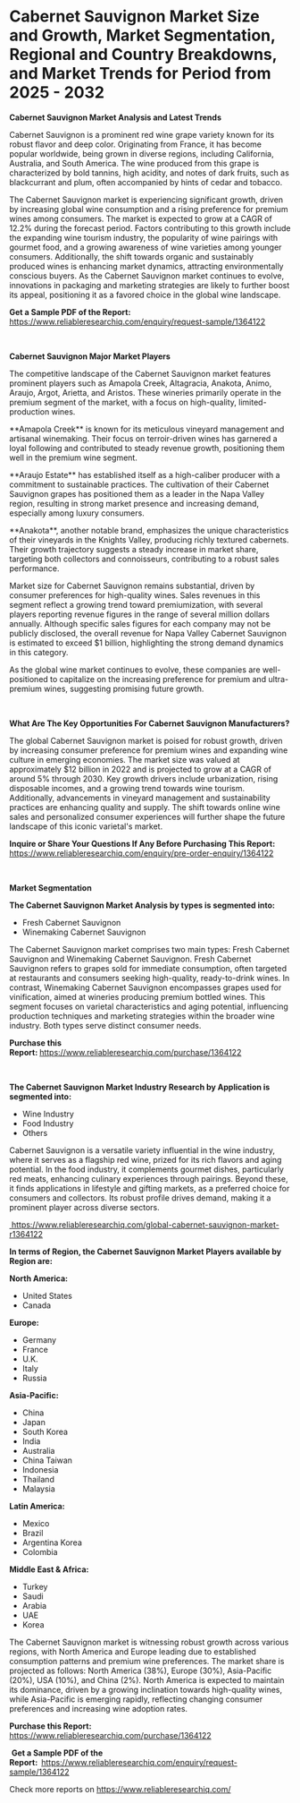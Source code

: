 <p><h1>Cabernet Sauvignon Market Size and Growth, Market Segmentation, Regional and Country Breakdowns, and Market Trends for Period from 2025 -  2032</h1></p><p><strong>Cabernet Sauvignon Market Analysis and Latest Trends</strong></p>
<p><p>Cabernet Sauvignon is a prominent red wine grape variety known for its robust flavor and deep color. Originating from France, it has become popular worldwide, being grown in diverse regions, including California, Australia, and South America. The wine produced from this grape is characterized by bold tannins, high acidity, and notes of dark fruits, such as blackcurrant and plum, often accompanied by hints of cedar and tobacco.</p><p>The Cabernet Sauvignon market is experiencing significant growth, driven by increasing global wine consumption and a rising preference for premium wines among consumers. The market is expected to grow at a CAGR of 12.2% during the forecast period. Factors contributing to this growth include the expanding wine tourism industry, the popularity of wine pairings with gourmet food, and a growing awareness of wine varieties among younger consumers. Additionally, the shift towards organic and sustainably produced wines is enhancing market dynamics, attracting environmentally conscious buyers. As the Cabernet Sauvignon market continues to evolve, innovations in packaging and marketing strategies are likely to further boost its appeal, positioning it as a favored choice in the global wine landscape.</p></p>
<p><strong>Get a Sample PDF of the Report:&nbsp;</strong> <a href="https://www.reliableresearchiq.com/enquiry/request-sample/1364122?utm_campaign=2730&utm_medium=2&utm_source=Github&utm_content=ia&utm_term=07042025&utm_id=cabernet-sauvignon">https://www.reliableresearchiq.com/enquiry/request-sample/1364122</a></p>
<p>&nbsp;</p>
<p><strong>Cabernet Sauvignon Major Market Players</strong></p>
<p><p>The competitive landscape of the Cabernet Sauvignon market features prominent players such as Amapola Creek, Altagracia, Anakota, Animo, Araujo, Argot, Arietta, and Aristos. These wineries primarily operate in the premium segment of the market, with a focus on high-quality, limited-production wines.</p><p>**Amapola Creek** is known for its meticulous vineyard management and artisanal winemaking. Their focus on terroir-driven wines has garnered a loyal following and contributed to steady revenue growth, positioning them well in the premium wine segment. </p><p>**Araujo Estate** has established itself as a high-caliber producer with a commitment to sustainable practices. The cultivation of their Cabernet Sauvignon grapes has positioned them as a leader in the Napa Valley region, resulting in strong market presence and increasing demand, especially among luxury consumers.</p><p>**Anakota**, another notable brand, emphasizes the unique characteristics of their vineyards in the Knights Valley, producing richly textured cabernets. Their growth trajectory suggests a steady increase in market share, targeting both collectors and connoisseurs, contributing to a robust sales performance.</p><p>Market size for Cabernet Sauvignon remains substantial, driven by consumer preferences for high-quality wines. Sales revenues in this segment reflect a growing trend toward premiumization, with several players reporting revenue figures in the range of several million dollars annually. Although specific sales figures for each company may not be publicly disclosed, the overall revenue for Napa Valley Cabernet Sauvignon is estimated to exceed $1 billion, highlighting the strong demand dynamics in this category. </p><p>As the global wine market continues to evolve, these companies are well-positioned to capitalize on the increasing preference for premium and ultra-premium wines, suggesting promising future growth.</p></p>
<p>&nbsp;</p>
<p><strong>What Are The Key Opportunities For Cabernet Sauvignon Manufacturers?</strong></p>
<p><p>The global Cabernet Sauvignon market is poised for robust growth, driven by increasing consumer preference for premium wines and expanding wine culture in emerging economies. The market size was valued at approximately $12 billion in 2022 and is projected to grow at a CAGR of around 5% through 2030. Key growth drivers include urbanization, rising disposable incomes, and a growing trend towards wine tourism. Additionally, advancements in vineyard management and sustainability practices are enhancing quality and supply. The shift towards online wine sales and personalized consumer experiences will further shape the future landscape of this iconic varietal's market.</p></p>
<p><strong>Inquire or Share Your Questions If Any Before Purchasing This Report:</strong> <a href="https://www.reliableresearchiq.com/enquiry/pre-order-enquiry/1364122?utm_campaign=2730&utm_medium=2&utm_source=Github&utm_content=ia&utm_term=07042025&utm_id=cabernet-sauvignon">https://www.reliableresearchiq.com/enquiry/pre-order-enquiry/1364122</a></p>
<p>&nbsp;</p>
<p><strong>Market Segmentation</strong></p>
<p><strong>The Cabernet Sauvignon Market Analysis by types is segmented into:</strong></p>
<p><ul><li>Fresh Cabernet Sauvignon</li><li>Winemaking Cabernet Sauvignon</li></ul></p>
<p><p>The Cabernet Sauvignon market comprises two main types: Fresh Cabernet Sauvignon and Winemaking Cabernet Sauvignon. Fresh Cabernet Sauvignon refers to grapes sold for immediate consumption, often targeted at restaurants and consumers seeking high-quality, ready-to-drink wines. In contrast, Winemaking Cabernet Sauvignon encompasses grapes used for vinification, aimed at wineries producing premium bottled wines. This segment focuses on varietal characteristics and aging potential, influencing production techniques and marketing strategies within the broader wine industry. Both types serve distinct consumer needs.</p></p>
<p><strong>Purchase this Report:&nbsp;</strong><a href="https://www.reliableresearchiq.com/purchase/1364122?utm_campaign=2730&utm_medium=2&utm_source=Github&utm_content=ia&utm_term=07042025&utm_id=cabernet-sauvignon">https://www.reliableresearchiq.com/purchase/1364122</a></p>
<p>&nbsp;</p>
<p><strong>The Cabernet Sauvignon Market Industry Research by Application is segmented into:</strong></p>
<p><ul><li>Wine Industry</li><li>Food Industry</li><li>Others</li></ul></p>
<p><p>Cabernet Sauvignon is a versatile variety influential in the wine industry, where it serves as a flagship red wine, prized for its rich flavors and aging potential. In the food industry, it complements gourmet dishes, particularly red meats, enhancing culinary experiences through pairings. Beyond these, it finds applications in lifestyle and gifting markets, as a preferred choice for consumers and collectors. Its robust profile drives demand, making it a prominent player across diverse sectors.</p></p>
<p><a href="https://www.reliableresearchiq.com/global-cabernet-sauvignon-market-r1364122?utm_campaign=2730&utm_medium=2&utm_source=Github&utm_content=ia&utm_term=07042025&utm_id=cabernet-sauvignon">&nbsp;https://www.reliableresearchiq.com/global-cabernet-sauvignon-market-r1364122</a></p>
<p><strong>In terms of Region, the Cabernet Sauvignon Market Players available by Region are:</strong></p>
<p>
    <p> <strong> North America: </strong>
        <ul>
            <li>United States</li>
            <li>Canada</li>
        </ul>
        </p> 
    <p> <strong> Europe: </strong>
        <ul>
            <li>Germany</li>
            <li>France</li>
            <li>U.K.</li>
            <li>Italy</li>
            <li>Russia</li>
        </ul>
        </p> 
    <p> <strong> Asia-Pacific: </strong>
        <ul>
            <li>China</li>
            <li>Japan</li>
            <li>South Korea</li>
            <li>India</li>
            <li>Australia</li>
            <li>China Taiwan</li>
            <li>Indonesia</li>
            <li>Thailand</li>
            <li>Malaysia</li>
        </ul>
        </p> 
    <p> <strong> Latin America: </strong>
        <ul>
            <li>Mexico</li>
            <li>Brazil</li>
            <li>Argentina Korea</li>
            <li>Colombia</li>
        </ul>
        </p> 
    <p> <strong> Middle East & Africa: </strong>
        <ul>
            <li>Turkey</li>
            <li>Saudi</li>
            <li>Arabia</li>
            <li>UAE</li>
            <li>Korea</li>
        </ul>
    </p>
    </p>
<p><p>The Cabernet Sauvignon market is witnessing robust growth across various regions, with North America and Europe leading due to established consumption patterns and premium wine preferences. The market share is projected as follows: North America (38%), Europe (30%), Asia-Pacific (20%), USA (10%), and China (2%). North America is expected to maintain its dominance, driven by a growing inclination towards high-quality wines, while Asia-Pacific is emerging rapidly, reflecting changing consumer preferences and increasing wine adoption rates.</p></p>
<p><strong>Purchase this Report: </strong><a href="https://www.reliableresearchiq.com/purchase/1364122?utm_campaign=2730&utm_medium=2&utm_source=Github&utm_content=ia&utm_term=07042025&utm_id=cabernet-sauvignon">https://www.reliableresearchiq.com/purchase/1364122</a></p>
<p>&nbsp;<strong>Get a Sample PDF of the Report:&nbsp;&nbsp;</strong><a href="https://www.reliableresearchiq.com/enquiry/request-sample/1364122?utm_campaign=2730&utm_medium=2&utm_source=Github&utm_content=ia&utm_term=07042025&utm_id=cabernet-sauvignon">https://www.reliableresearchiq.com/enquiry/request-sample/1364122</a></p>
<p><strong></strong></p>
<p>Check more reports on <a href="https://www.reliableresearchiq.com/?utm_campaign=2730&utm_medium=2&utm_source=Github&utm_content=ia&utm_term=07042025&utm_id=cabernet-sauvignon">https://www.reliableresearchiq.com/</a></p>